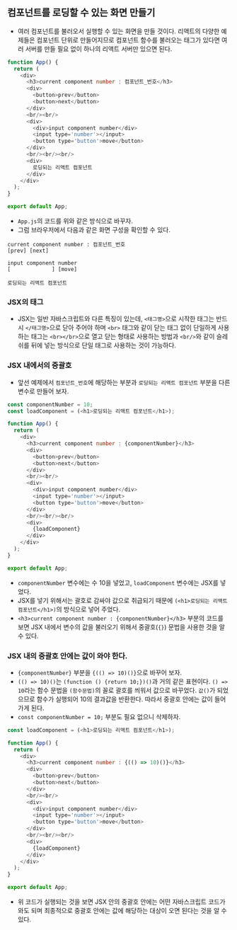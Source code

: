 ## 컴포넌트를 로딩할 수 있는 화면 만들기
- 여러 컴포넌트를 불러오서 실행할 수 있는 화면을 만들 것이다. 리액트의 다양한 예제들은 컴포넌트 단위로 만들어지므로 컴포넌트 함수를 불러오는 태그가 있다면 여러 서버를 만들 필요 없이 하나의 리액트 서버만 있으면 된다.
```js
function App() {
  return (
    <div>
      <h3>current component number : 컴포넌트_번호</h3>
      <div>
        <button>prev</button>
        <button>next</button>
      </div>
      <br/><br/>
      <div>
        <div>input component number</div>
        <input type='number'></input>
        <button type='button'>move</button>
      </div>
      <br/><br/><br/>
      <div>
        로딩되는 리액트 컴포넌트
      </div>
    </div>
  );
}

export default App;
```
- `App.js`의 코드를 위와 같은 방식으로 바꾸자.
- 그럼 브라우저에서 다음과 같은 화면 구성을 확인할 수 있다.
```
current component number : 컴포넌트_번호
[prev] [next]

input component number
[             ] [move]

로딩되는 리액트 컴포넌트
```

### JSX의 태그
- JSX는 일반 자바스크립트와 다른 특징이 있는데, `<태그명>`으로 시작한 태그는 반드시 `</태그명>`으로 닫아 주어야 하며 `<br>` 태그와 같이 닫는 태그 없이 단일하게 사용하는 태그는 `<br></br>`으로 열고 닫는 형태로 사용하는 방법과 `<br/>`와 같이 슬레쉬를 뒤에 넣는 방식으로 단일 태그로 사용하는 것이 가능하다.

### JSX 내에서의 중괄호
- 앞선 예제에서 `컴포넌트_번호`에 해당하는 부분과 `로딩되는 리액트 컴포넌트` 부분을 다른 변수로 만들어 보자.
```js
const componentNumber = 10;
const loadComponent = (<h1>로딩되는 리액트 컴포넌트</h1>);

function App() {
  return (
    <div>
      <h3>current component number : {componentNumber}</h3>
      <div>
        <button>prev</button>
        <button>next</button>
      </div>
      <br/><br/>
      <div>
        <div>input component number</div>
        <input type='number'></input>
        <button type='button'>move</button>
      </div>
      <br/><br/><br/>
      <div>
        {loadComponent}
      </div>
    </div>
  );
}

export default App;
```
- `componentNumber` 변수에는 수 10을 넣었고, `loadComponent` 변수에는 JSX를 넣었다.
- JSX를 넣기 위해서는 괄호로 감싸야 값으로 취급되기 때문에 `(<h1>로딩되는 리액트 컴포넌트</h1>)`의 방식으로 넣어 주었다.
- `<h3>current component number : {componentNumber}</h3>` 부분의 코드를 보면 JSX 내에서 변수의 값을 불러오기 위해서 중괄호(`{}`) 문법을 사용한 것을 알 수 있다.

### JSX 내의 중괄호 안에는 값이 와야 한다.
- `{componentNumber}` 부분을 `{(() => 10)()}`으로 바꾸어 보자. 
- `(() => 10)()`는 `(function () {return 10;})()`과 거의 같은 표현이다. `() => 10`라는 함수 문법을 `(함수문법)`의 꼴로 괄호를 씌워서 값으로 바꾸었다. `값()`가 되었으므로 함수가 실행되어 10의 결과값을 반환한다. 따라서 중괄호 안에는 값이 들어가게 된다.
- `const componentNumber = 10;` 부분도 필요 없으니 삭제하자.
```js
const loadComponent = (<h1>로딩되는 리액트 컴포넌트</h1>);

function App() {
  return (
    <div>
      <h3>current component number : {(() => 10)()}</h3>
      <div>
        <button>prev</button>
        <button>next</button>
      </div>
      <br/><br/>
      <div>
        <div>input component number</div>
        <input type='number'></input>
        <button type='button'>move</button>
      </div>
      <br/><br/><br/>
      <div>
        {loadComponent}
      </div>
    </div>
  );
}

export default App;
```
- 위 코드가 실행되는 것을 보면 JSX 안의 중괄호 안에는 어떤 자바스크립트 코드가 와도 되며 최종적으로 중괄호 안에는 값에 해당하는 대상이 오면 된다는 것을 알 수 있다.